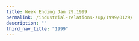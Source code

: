 ```yaml
---
title: Week Ending Jan 29,1999
permalink: /industrial-relations-sup/1999/0129/
description: ""
third_nav_title: "1999"
---
```

